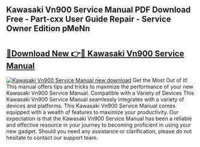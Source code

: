 ## Kawasaki Vn900 Service Manual PDF Download Free - Part-cxx User Guide Repair - Service Owner Edition pMeNn

# <h2><a href="http://bc47162.oget.top/?id=Kawasaki+Vn900+Service+Manual">🔗Download New 👉🔴 Kawasaki Vn900 Service Manual</a></h2>

[![Kawasaki Vn900 Service Manual new download](https://i.imgur.com/5g1atiW.png)](http://bc47162.oget.top/?id=Kawasaki+Vn900+Service+Manual)
Get the Most Out of It! This manual offers tips and tricks to maximize the performance of your new Kawasaki Vn900 Service Manual. Compatible with a Variety of Devices This Kawasaki Vn900 Service Manual seamlessly integrates with a variety of devices and platforms. This Kawasaki Vn900 Service Manual comes equipped with a wealth of features to maximize your productivity. Our expectation is that the Kawasaki Vn900 Service Manual has been a reliable and effective resource in your journey to becoming proficient in using your new gadget. Should you need any assistance or clarification, please do not hesitate to contact our support team.
